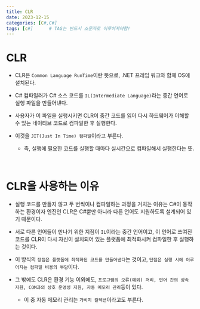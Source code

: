 ```yaml
---
title: CLR
date: 2023-12-15
categories: [C#,C#]
tags: [c#]		# TAG는 반드시 소문자로 이루어져야함!
---
```


**CLR**
===========

* CLR은 `Common Language RunTime`이란 뜻으로, .NET 프레임 워크와 함께 OS에 설치된다.

* C# 컴파일러가 C# 소스 코드를 `IL(Intermediate Language)`라는 중간 언어로 실행 파일을 만들어낸다.

* 사용자가 이 파일을 실행시키면 CLR이 중간 코드를 읽어 다시 하드웨어가 이해할 수 있는 네이티브 코드로 컴파일한 후 실행한다.

* 이것을 `JIT(Just In Time) 컴파일`이라고 부른다.

  * 즉, 실행에 필요한 코드를 실행할 때마다 실시간으로 컴파일해서 실행한다는 뜻.


<br>

**CLR을 사용하는 이유**
==============

* 실행 코드를 만들지 않고 두 번씩이나 컴파일하는 과정을 거치는 이유는 C#이 동작하는 환경이자 엔진인 CLR은 C#뿐만 아니라 다른 언어도 지원하도록 설계되어 있기 때문이다.

* 서로 다른 언어들이 만나기 위한 지점이 `IL`이라는 중간 언어이고,
  이 언어로 쓰여진 코드를 CLR이 다시 자신이 설치되어 있는 플랫폼에 최적화시켜 컴파일한 후 실행하는 것이다.

* 이 방식의 `장점은 플랫폼에 최적화된 코드를 만들어낸다`는 것이고,
  `단점은 실행 시에 이루어지는 컴파일 비용의 부담`이다.

* 그 밖에도 CLR은 환경 기능 이외에도, `프로그램의 오류(예외) 처리, 언어 간의 상속 지원, COM과의 상호 운영성 지원, 자동 메모리 관리`등이 있다.

  * 이 중 자동 메모리 관리는 `가비지 컬렉션`이라고도 부른다.
  